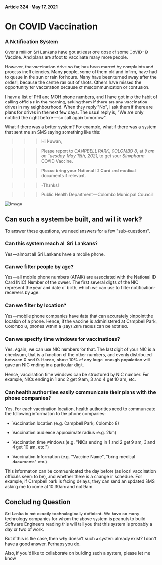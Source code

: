 #### Article 324 · May 17, 2021

# On COVID Vaccination

### A Notification System

Over a million Sri Lankans have got at least one dose of some CoViD-19 Vaccine. And plans are afoot to vaccinate many more people.

However, the vaccination drive so far, has been marred by complaints and process inefficiencies. Many people, some of them old and infirm, have had to queue in the sun or rain for hours. Many have been turned away after the ordeal, because the centre ran out of shots. Others have missed the opportunity for vaccination because of miscommunication or confusion.

I have a list of PHI and MOH phone numbers, and I have got into the habit of calling officials in the morning, asking them if there are any vaccination drives in my neighbourhood. When they reply "No", I ask them if there are plans for drives in the next few days. The usual reply is, "We are only notified the night before — so call again tomorrow".

What if there was a better system? For example, what if there was a system that sent me an SMS saying something like this:

>>> Hi Nuwan,

>>> Please report to *CAMPBELL PARK, COLOMBO 8*, at *9 am on Tuesday, May 18th, 2021*, to get your *Sinopharm* COVID Vaccine.

>>> Please bring your National ID Card and medical documents if relevant.

>>> -Thanks!

>>> Public Health Department — Colombo Municipal Council

![Image](https://cdn-images-1.medium.com/max/800/1*jo8FBsiEfcaISN-E-n9fQw.png)

## Can such a system be built, and will it work?

To answer these questions, we need answers for a few "sub-questions".

### Can this system reach all Sri Lankans?

Yes — almost all Sri Lankans have a mobile phone.

### Can we filter people by age?

Yes — all mobile phone numbers (AFAIK) are associated with the National ID Card (NIC) Number of the owner. The first several digits of the NIC represent the year and date of birth, which we can use to filter notification-receivers by age.

### Can we filter by location?

Yes — mobile phone companies have data that can accurately pinpoint the location of a phone. Hence, if the vaccine is administered at Campbell Park, Colombo 8, phones within a (say) 2km radius can be notified.

### Can we specify time windows for vaccinations?

Yes. Again, we can use NIC numbers for that. The last digit of your NIC is a checksum, that is a function of the other numbers, and evenly distributed between 0 and 9. Hence, about 10% of any large-enough population will gave an NIC ending in a particular digit.

Hence, vaccination time windows can be structured by NIC number. For example, NICs ending in 1 and 2 get 9 am, 3 and 4 get 10 am, etc.

### Can health authorities easily communicate their plans with the phone companies?

Yes. For each vaccination location, health authorities need to communicate the following information to the phone companies:

* Vaccination location (e.g. Campbell Park, Colombo 8)

* Vaccination audience approximate radius (e.g. 2km)

* Vaccination time windows (e.g. "NICs ending in 1 and 2 get 9 am, 3 and 4 get 10 am, etc.")

* Vaccination Information (e.g. "Vaccine Name", "bring medical documents" etc.)

This information can be communicated the day before (as local vaccination officials seem to be), and whether there is a change in schedule. For example, if Campbell park is facing delays, they can send an updated SMS asking me to come at 10.30am and not 9am.

## Concluding Question

Sri Lanka is not exactly technologically deficient. We have so many technology companies for whom the above system is peanuts to build. Software Engineers reading this will tell you that this system is probably a day or two of work.

But if this is the case, then why doesn't such a system already exist? I don't have a good answer. Perhaps you do.

Also, if you'd like to collaborate on building such a system, please let me know.